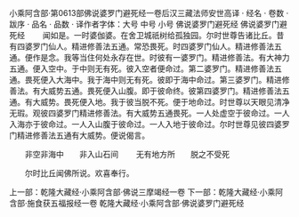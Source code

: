 小乘阿含部·第0613部佛说婆罗门避死经一卷后汉三藏法师安世高译
· 经名 · 卷数 · 跋序
· 品名 · 品数 · 译作者字体：大号 中号 小号
佛说婆罗门避死经
佛说婆罗门避死经
　　闻如是。一时婆伽婆。在舍卫城祇树给孤独园。尔时世尊告诸比丘。昔有四婆罗门仙人。精进修善法五通。常恐畏死。时四婆罗门仙人。精进修善法五通。便作是念。我等当住何处永存在世。时彼有一婆罗门。精进修善法。有大神力五通。便入空中。于中则无有死。彼入空者便命过。第二婆罗门。精进修善法五通。畏死便入大海中。我于海中则无有死。彼即于海中命过。第三婆罗门。精进修善法。有大威势五通。畏死便入山腹。即于彼命终。彼第四婆罗门。精进修善法五通。有大威势。畏死便入地。我于彼当脱不死。便于地命过。时世尊以天眼见清净无瑕。观彼四婆罗门精进修善法。有大威势五通畏死。一人处虚空于彼命过。一人入海亦于彼命过。一人入山腹于彼命过。一人入地于彼命过。尔时世尊见彼四婆罗门精进修善法五通有大威势。便说偈言。

　　非空非海中　　非入山石间
　　无有地方所　　脱之不受死

　　尔时比丘闻佛所说。欢喜奉行。

上一部：乾隆大藏经·小乘阿含部·佛说三摩竭经一卷
下一部：乾隆大藏经·小乘阿含部·施食获五福报经一卷
乾隆大藏经·小乘阿含部·佛说婆罗门避死经